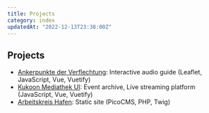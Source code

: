 ```yaml
---
title: Projects
category: index
updatedAt: "2022-12-13T23:38:00Z"
---
```


## Projects


+ [Ankerpunkte der Verflechtung](https://ankerpunkte.ak-hafen.de/): Interactive audio guide (Leaflet, JavaScript, Vue, Vuetify)
+ [Kukoon Mediathek UI](https://media.kukoon.de): Event archive, Live streaming platform (JavaScript, Vue, Vuetify)
+ [Arbeitskreis Hafen](https://ak-hafen.de): Static site (PicoCMS, PHP, Twig)